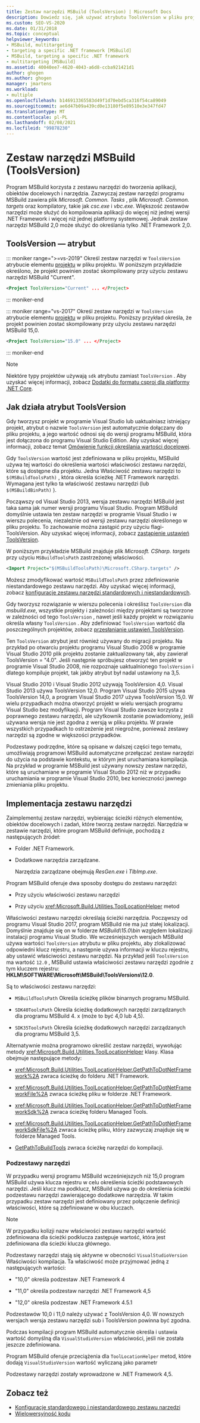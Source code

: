 ```yaml
---
title: Zestaw narzędzi MSBuild (ToolsVersion) | Microsoft Docs
description: Dowiedz się, jak używać atrybutu ToolsVersion w pliku projektu MSBuild, aby określić zestaw narzędzi zadań, obiektów docelowych i narzędzi do kompilowania aplikacji.
ms.custom: SEO-VS-2020
ms.date: 01/31/2018
ms.topic: conceptual
helpviewer_keywords:
- MSBuild, multitargeting
- targeting a specific .NET framework [MSBuild]
- MSBuild, targeting a specific .NET framework
- multitargeting [MSBuild]
ms.assetid: 40040ee7-4620-4043-a6d8-ccba921421d1
author: ghogen
ms.author: ghogen
manager: jmartens
ms.workload:
- multiple
ms.openlocfilehash: b146913365583d49f1d70ebd5ca316f54ca89049
ms.sourcegitcommit: ae6d47b09a439cd0e13180f5e89510e3e347fd47
ms.translationtype: MT
ms.contentlocale: pl-PL
ms.lasthandoff: 02/08/2021
ms.locfileid: "99878230"
---
```

# <a name="msbuild-toolset-toolsversion"></a>Zestaw narzędzi MSBuild (ToolsVersion)

Program MSBuild korzysta z zestawu narzędzi do tworzenia aplikacji, obiektów docelowych i narzędzia. Zazwyczaj zestaw narzędzi programu MSBuild zawiera plik *Microsoft. Common. Tasks* , plik *Microsoft. Common. targets* oraz kompilatory, takie jak *csc.exe* i *vbc.exe*. Większość zestawów narzędzi może służyć do kompilowania aplikacji do więcej niż jednej wersji .NET Framework i więcej niż jednej platformy systemowej. Jednak zestaw narzędzi MSBuild 2,0 może służyć do określania tylko .NET Framework 2,0.

## <a name="toolsversion-attribute"></a>ToolsVersion — atrybut

::: moniker range=">=vs-2019"
 Określ zestaw narzędzi w `ToolsVersion` atrybucie elementu [projektu](../msbuild/project-element-msbuild.md) w pliku projektu. W poniższym przykładzie określono, że projekt powinien zostać skompilowany przy użyciu zestawu narzędzi MSBuild "Current".

```xml
<Project ToolsVersion="Current" ... </Project>
```

::: moniker-end

::: moniker range="vs-2017"
 Określ zestaw narzędzi w `ToolsVersion` atrybucie elementu [projektu](../msbuild/project-element-msbuild.md) w pliku projektu. Poniższy przykład określa, że projekt powinien zostać skompilowany przy użyciu zestawu narzędzi MSBuild 15,0.

```xml
<Project ToolsVersion="15.0" ... </Project>
```

::: moniker-end

> [!NOTE]
> Niektóre typy projektów używają `sdk` atrybutu zamiast `ToolsVersion` . Aby uzyskać więcej informacji, zobacz [Dodatki do formatu csproj dla platformy .NET Core](/dotnet/core/tools/csproj).

## <a name="how-the-toolsversion-attribute-works"></a>Jak działa atrybut ToolsVersion

 Gdy tworzysz projekt w programie Visual Studio lub uaktualniasz istniejący projekt, atrybut o nazwie `ToolsVersion` jest automatycznie dołączany do pliku projektu, a jego wartość odnosi się do wersji programu MSBuild, która jest dołączona do programu Visual Studio Edition. Aby uzyskać więcej informacji, zobacz temat [Omówienie funkcji określania wartości docelowej](../ide/visual-studio-multi-targeting-overview.md).

 Gdy `ToolsVersion` wartość jest zdefiniowana w pliku projektu, MSBuild używa tej wartości do określenia wartości właściwości zestawu narzędzi, które są dostępne dla projektu. Jedna Właściwość zestawu narzędzi to `$(MSBuildToolsPath)` , która określa ścieżkę .NET Framework narzędzi. Wymagana jest tylko ta właściwość zestawu narzędzi (lub `$(MSBuildBinPath)` ).

 Począwszy od Visual Studio 2013, wersja zestawu narzędzi MSBuild jest taka sama jak numer wersji programu Visual Studio. Program MSBuild domyślnie ustawia ten zestaw narzędzi w programie Visual Studio i w wierszu polecenia, niezależnie od wersji zestawu narzędzi określonego w pliku projektu.  To zachowanie można zastąpić przy użyciu flagi-ToolsVersion. Aby uzyskać więcej informacji, zobacz [zastąpienie ustawień ToolsVersion](../msbuild/overriding-toolsversion-settings.md).

 W poniższym przykładzie MSBuild znajduje plik *Microsoft. CSharp. targets* przy użyciu `MSBuildToolsPath` zastrzeżonej właściwości.

```xml
<Import Project="$(MSBuildToolsPath)\Microsoft.CSharp.targets" />
```

 Możesz zmodyfikować wartość `MSBuildToolsPath` przez zdefiniowanie niestandardowego zestawu narzędzi. Aby uzyskać więcej informacji, zobacz [konfiguracje zestawu narzędzi standardowych i niestandardowych](../msbuild/standard-and-custom-toolset-configurations.md).

 Gdy tworzysz rozwiązanie w wierszu polecenia i określisz `ToolsVersion` dla *msbuild.exe*, wszystkie projekty i zależności między projektami są tworzone w zależności od tego `ToolsVersion` , nawet jeśli każdy projekt w rozwiązaniu określa własny `ToolsVersion` . Aby zdefiniować `ToolsVersion` wartość dla poszczególnych projektów, zobacz [przesłanianie ustawień ToolsVersion](../msbuild/overriding-toolsversion-settings.md).

 Ten `ToolsVersion` atrybut jest również używany do migracji projektu. Na przykład po otwarciu projektu programu Visual Studio 2008 w programie Visual Studio 2010 plik projektu zostanie zaktualizowany tak, aby zawierał ToolsVersion = "4.0". Jeśli następnie spróbujesz otworzyć ten projekt w programie Visual Studio 2008, nie rozpoznaje uaktualnionego `ToolsVersion` i dlatego kompiluje projekt, tak jakby atrybut był nadal ustawiony na 3,5.

 Visual Studio 2010 i Visual Studio 2012 używają ToolsVersion 4,0. Visual Studio 2013 używa ToolsVersion 12,0. Program Visual Studio 2015 używa ToolsVersion 14,0, a program Visual Studio 2017 używa ToolsVersion 15,0. W wielu przypadkach można otworzyć projekt w wielu wersjach programu Visual Studio bez modyfikacji. Program Visual Studio zawsze korzysta z poprawnego zestawu narzędzi, ale użytkownik zostanie powiadomiony, jeśli używana wersja nie jest zgodna z wersją w pliku projektu. W prawie wszystkich przypadkach to ostrzeżenie jest niegroźne, ponieważ zestawy narzędzi są zgodne w większości przypadków.

 Podzestawy podrzędne, które są opisane w dalszej części tego tematu, umożliwiają programowi MSBuild automatyczne przełączać zestaw narzędzi do użycia na podstawie kontekstu, w którym jest uruchamiana kompilacja. Na przykład w programie MSBuild jest używany nowszy zestaw narzędzi, które są uruchamiane w programie Visual Studio 2012 niż w przypadku uruchamiania w programie Visual Studio 2010, bez konieczności jawnego zmieniania pliku projektu.

## <a name="toolset-implementation"></a>Implementacja zestawu narzędzi

 Zaimplementuj zestaw narzędzi, wybierając ścieżki różnych elementów, obiektów docelowych i zadań, które tworzą zestaw narzędzi. Narzędzia w zestawie narzędzi, które program MSBuild definiuje, pochodzą z następujących źródeł:

- Folder .NET Framework.

- Dodatkowe narzędzia zarządzane.

  Narzędzia zarządzane obejmują *ResGen.exe* i *TlbImp.exe*.

Program MSBuild oferuje dwa sposoby dostępu do zestawu narzędzi:

- Przy użyciu właściwości zestawu narzędzi

- Przy użyciu <xref:Microsoft.Build.Utilities.ToolLocationHelper> metod

Właściwości zestawu narzędzi określają ścieżki narzędzia. Począwszy od programu Visual Studio 2017, program MSBuild nie ma już stałej lokalizacji. Domyślnie znajduje się on w folderze *MSBuild\15.0\bin* względem lokalizacji instalacji programu Visual Studio. We wcześniejszych wersjach MSBuild używa wartości `ToolsVersion` atrybutu w pliku projektu, aby zlokalizować odpowiedni klucz rejestru, a następnie używa informacji w kluczu rejestru, aby ustawić właściwości zestawu narzędzi. Na przykład jeśli `ToolsVersion` ma wartość `12.0` , MSBuild ustawia właściwości zestawu narzędzi zgodnie z tym kluczem rejestru: **HKLM\SOFTWARE\Microsoft\MSBuild\ToolsVersions\12.0**.

 Są to właściwości zestawu narzędzi:

- `MSBuildToolsPath` Określa ścieżkę plików binarnych programu MSBuild.

- `SDK40ToolsPath` Określa ścieżkę dodatkowych narzędzi zarządzanych dla programu MSBuild 4. x (może to być 4,0 lub 4,5).

- `SDK35ToolsPath` Określa ścieżkę dodatkowych narzędzi zarządzanych dla programu MSBuild 3,5.

Alternatywnie można programowo określić zestaw narzędzi, wywołując metody <xref:Microsoft.Build.Utilities.ToolLocationHelper> klasy. Klasa obejmuje następujące metody:

- <xref:Microsoft.Build.Utilities.ToolLocationHelper.GetPathToDotNetFramework%2A> zwraca ścieżkę do folderu .NET Framework.

- <xref:Microsoft.Build.Utilities.ToolLocationHelper.GetPathToDotNetFrameworkFile%2A> zwraca ścieżkę pliku w folderze .NET Framework.

- <xref:Microsoft.Build.Utilities.ToolLocationHelper.GetPathToDotNetFrameworkSdk%2A> zwraca ścieżkę folderu Managed Tools.

- <xref:Microsoft.Build.Utilities.ToolLocationHelper.GetPathToDotNetFrameworkSdkFile%2A> zwraca ścieżkę pliku, który zazwyczaj znajduje się w folderze Managed Tools.

- [GetPathToBuildTools](/previous-versions/visualstudio/visual-studio-2013/dn251121(v=vs.121)) zwraca ścieżkę narzędzi do kompilacji.

### <a name="sub-toolsets"></a>Podzestawy narzędzi

 W przypadku wersji programu MSBuild wcześniejszych niż 15,0 program MSBuild używa klucza rejestru w celu określenia ścieżki podstawowych narzędzi. Jeśli klucz ma podklucz, MSBuild używa go do określenia ścieżki podzestawu narzędzi zawierającego dodatkowe narzędzia. W takim przypadku zestaw narzędzi jest definiowany przez połączenie definicji właściwości, które są zdefiniowane w obu kluczach.

> [!NOTE]
> W przypadku kolizji nazw właściwości zestawu narzędzi wartość zdefiniowana dla ścieżki podklucza zastępuje wartość, która jest zdefiniowana dla ścieżki klucza głównego.

 Podzestawy narzędzi stają się aktywne w obecności `VisualStudioVersion` Właściwości kompilacja. Ta właściwość może przyjmować jedną z następujących wartości:

- "10,0" określa podzestaw .NET Framework 4

- "11,0" określa podzestaw narzędzi .NET Framework 4,5

- "12,0" określa podzestaw .NET Framework 4.5.1

Podzestawów 10,0 i 11,0 należy używać z ToolsVersion 4,0. W nowszych wersjach wersja zestawu narzędzi sub i ToolsVersion powinna być zgodna.

Podczas kompilacji program MSBuild automatycznie określa i ustawia wartość domyślną dla `VisualStudioVersion` właściwości, jeśli nie została jeszcze zdefiniowana.

Program MSBuild oferuje przeciążenia dla `ToolLocationHelper` metod, które dodają `VisualStudioVersion` wartość wyliczaną jako parametr

Podzestawy narzędzi zostały wprowadzone w .NET Framework 4,5.

## <a name="see-also"></a>Zobacz też

- [Konfiguracje standardowego i niestandardowego zestawu narzędzi](../msbuild/standard-and-custom-toolset-configurations.md)
- [Wielowersyjność kodu](../msbuild/msbuild-multitargeting-overview.md)
